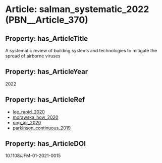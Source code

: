 # Article: __salman_systematic_2022__ (PBN__Article_370)

## Property: has_ArticleTitle

A systematic review of building systems and technologies to mitigate the spread of airborne viruses

## Property: has_ArticleYear

2022

## Property: has_ArticleRef

* [lee_rapid_2020](../Article/PBN__Article_77)
* [morawska_how_2020](../Article/PBN__Article_121)
* [ong_air_2020](../Article/PBN__Article_264)
* [parkinson_continuous_2019](../Article/PBN__Article_160)

## Property: has_ArticleDOI

10.1108/JFM-01-2021-0015

